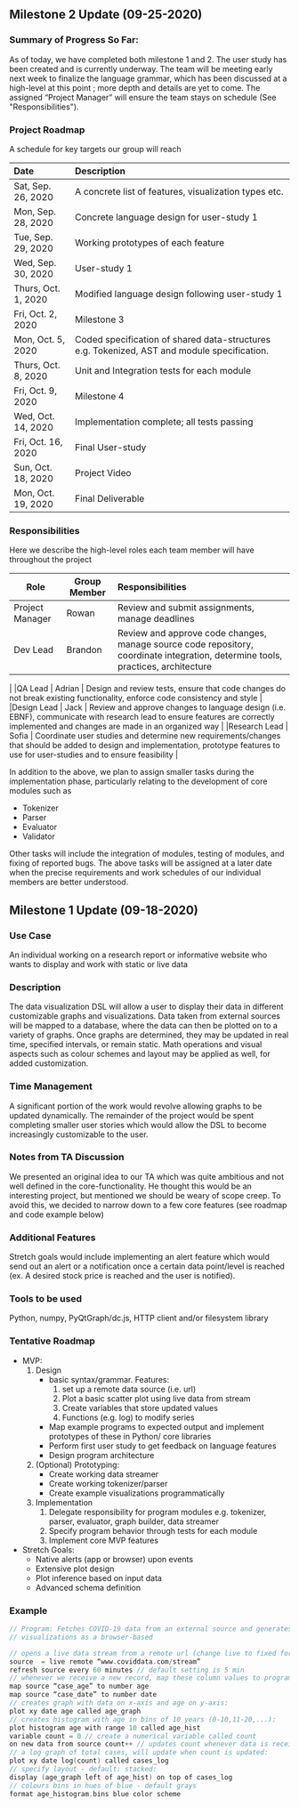 ## Milestone 2 Update (09-25-2020)
### Summary of Progress So Far:
As of today, we have completed both milestone 1 and 2. The user study has been created
 and is currently underway. The team will be meeting early next week to finalize
  the language grammar, which has been discussed at a high-level at this point
  ; more depth and details are yet to come. The assigned “Project Manager” will
   ensure the team stays on schedule (See "Responsibilities").

### Project Roadmap
A schedule for key targets our group will reach

| Date | Description |
| :--- | :---------- |
| Sat, Sep. 26, 2020 | A concrete list of features, visualization types etc. |
Mon, Sep. 28, 2020 | Concrete language design for user-study 1
Tue, Sep. 29, 2020 | Working prototypes of each feature
Wed, Sep. 30, 2020 | User-study 1
Thurs, Oct. 1, 2020 | Modified language design following user-study 1
Fri, Oct. 2, 2020 | Milestone 3
| Mon, Oct. 5, 2020 | Coded specification of shared data-structures e.g. Tokenized, AST and module specification. |
| Thurs, Oct. 8, 2020 | Unit and Integration tests for each module
Fri, Oct. 9, 2020 | Milestone 4
Wed, Oct. 14, 2020 | Implementation complete; all tests passing
Fri, Oct. 16, 2020 | Final User-study
Sun, Oct. 18, 2020 | Project Video
Mon, Oct. 19, 2020 | Final Deliverable

### Responsibilities
Here we describe the high-level roles each team member will have throughout the
 project
 
| Role | Group Member | Responsibilities |
| ---- | ------------ | :--------------- |
|Project Manager | Rowan | Review and submit assignments, manage deadlines |
|Dev Lead | Brandon | Review and approve code changes, manage source code repository, coordinate integration, determine tools, practices, architecture
 |
|QA Lead | Adrian | Design and review tests, ensure that code changes do not break existing functionality, enforce code consistency and style
 |
|Design Lead | Jack | Review and approve changes to language design (i.e. EBNF), communicate with research lead to ensure features are correctly implemented and changes are made in an organized way
 |
|Research Lead | Sofia | Coordinate user studies and determine new requirements/changes that should be added to design and implementation, prototype features to use for user-studies and to ensure feasibility
 |
 
 In addition to the above, we plan to assign smaller tasks during the implementation phase, particularly relating to the development of core modules such as
 - Tokenizer
 - Parser
 - Evaluator
 - Validator
 
 Other tasks will include the integration of modules, testing of modules, and
  fixing of reported bugs. The above tasks will be assigned at a later date when the precise requirements and work schedules of our individual members are better understood.

## Milestone 1 Update (09-18-2020)
### Use Case
An individual working on a research report or informative website who wants to display and work with static or live data

### Description
The data visualization DSL will allow a user to display their data in different customizable graphs and visualizations. Data taken from external sources will be mapped to a database, where the data can then be plotted on to a variety of graphs. Once graphs are determined, they may be updated in real time,  specified intervals, or remain static. Math operations and visual aspects such as colour schemes and layout may be applied as well, for added customization.

### Time Management
A significant portion of the work would revolve allowing graphs to be updated dynamically. The remainder of the project would be spent completing smaller user stories which would allow the DSL to become increasingly customizable to the user.

### Notes from TA Discussion
We presented an original idea to our TA which was quite ambitious and not well defined in the core-functionality. He thought this would be an interesting project, but mentioned we should be weary of scope creep. To avoid this, we decided to narrow down to a few core features (see roadmap and code example below)

### Additional Features
Stretch goals would include implementing an alert feature which would send out an alert or a notification once a certain data point/level is reached (ex. A desired stock price is reached and the user is notified).

### Tools to be used
Python, numpy, PyQtGraph/dc.js, HTTP client and/or filesystem library

### Tentative Roadmap
- MVP:
	1. Design
		- basic syntax/grammar. Features:
			1. set up a remote data source (i.e. url)
			2. Plot a basic scatter plot using live data from stream
			3. Create variables that store updated values
			4. Functions (e.g. log) to modify series
		- Map example programs to expected output and implement prototypes of these in Python/ core libraries
		- Perform first user study to get feedback on language features
		- Design program architecture
	2. (Optional) Prototyping:
		- Create working data streamer
		- Create working tokenizer/parser
		- Create example visualizations programmatically
	3. Implementation
		1. Delegate responsibility for program modules e.g. tokenizer, parser, evaluator, graph builder, data streamer
		2. Specify program behavior through tests for each module
		3. Implement core MVP features
- Stretch Goals:
	- Native alerts (app or browser) upon events
 	- Extensive plot design
	- Plot inference based on input data
	- Advanced schema definition

### Example
```c
// Program: Fetches COVID-19 data from an external source and generates dynamic
// visualizations as a browser-based

// opens a live data stream from a remote url (change live to fixed for a fixed dataset):
source  = live remote “www.coviddata.com/stream” 
refresh source every 60 minutes // default setting is 5 min
// whenever we receive a new record, map these column values to program variables
map source “case_age” to number age 
map source “case_date” to number date
// creates graph with data on x-axis and age on y-axis:
plot xy date age called age_graph
// creates histogram with age in bins of 10 years (0-10,11-20,...):
plot histogram age with range 10 called age_hist
variable count = 0 // create a numerical variable called count
on new data from source count++ // updates count whenever data is received
// a log graph of total cases, will update when count is updated:
plot xy date log(count) called cases_log
// specify layout - default: stacked:
display (age_graph left of age_hist) on top of cases_log
// colours bins in hues of blue - default grays
format age_histogram.bins blue color scheme
```
